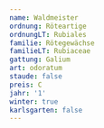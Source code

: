 ```yaml
---
name: Waldmeister
ordnung: Röteartige
ordnungLT: Rubiales
familie: Rötegewächse
familieLT: Rubiaceae
gattung: Galium
art: odoratum
staude: false
preis: C
jahr: '1'
winter: true
karlsgarten: false
---
```

